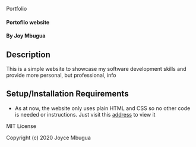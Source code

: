 Portfolio
#### Portoflio website
#### By Joy Mbugua
## Description
This is a simple website to showcase my software development skills and provide more personal, but professional, info

## Setup/Installation Requirements
* As at now, the website only uses plain HTML and CSS so no other code is needed or instructions. Just visit this [address](https://joymbugua.github.io/Portfolio/) to view it


MIT License

Copyright (c) 2020 Joyce Mbugua
  